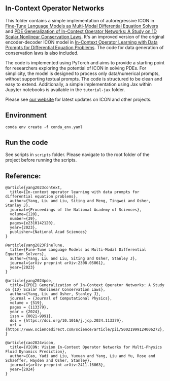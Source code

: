 ## In-Context Operator Networks

This folder contains a simple implementation of autoregressive ICON in [Fine-Tune Language Models as Multi-Modal Differential Equation Solvers](https://arxiv.org/abs/2308.05061) and [PDE Generalization of In-Context Operator Networks: A Study on 1D Scalar Nonlinear Conservation Laws](https://www.sciencedirect.com/science/article/pii/S0021999124006272). It's an improved version of the original encoder-decoder ICON model in [In-Context Operator Learning with Data Prompts for Differential Equation Problems](https://www.pnas.org/doi/10.1073/pnas.2310142120). The code for data generation of conservation laws is also included.

The code is implemented using PyTorch and aims to provide a starting point for researchers exploring the potential of ICON in solving PDEs. For simplicity, the model is designed to process only data/numerical prompts, without supporting textual prompts. The code is structured to be clean and easy to extend. Additionally, a simple implementation using Jax within Jupyter notebooks is available in the `tutorial-jax` folder.

Please see [our website](https://scaling-group.github.io/research/) for latest updates on ICON and other projects. 

## Environment

`conda env create -f conda_env.yaml`


## Run the code
See scripts in `scripts` folder. Please navigate to the root folder of the project before running the scripts.


## Reference:

```
@article{yang2023context,
  title={In-context operator learning with data prompts for differential equation problems},
  author={Yang, Liu and Liu, Siting and Meng, Tingwei and Osher, Stanley J},
  journal={Proceedings of the National Academy of Sciences},
  volume={120},
  number={39},
  pages={e2310142120},
  year={2023},
  publisher={National Acad Sciences}
}

@article{yang2023FineTune,
  title={Fine-Tune Language Models as Multi-Modal Differential Equation Solvers},
  author={Yang, Liu and Liu, Siting and Osher, Stanley J},
  journal={arXiv preprint arXiv:2308.05061},
  year={2023}
}

@article{yang2024pde,
  title={{PDE} Generalization of In-Context Operator Networks: A Study on {1D} Scalar Nonlinear Conservation Laws},
  author={Yang, Liu and Osher, Stanley J},
  journal = {Journal of Computational Physics},
  volume = {519},
  pages = {113379},
  year = {2024},
  issn = {0021-9991},
  doi = {https://doi.org/10.1016/j.jcp.2024.113379},
  url = {https://www.sciencedirect.com/science/article/pii/S0021999124006272},
}

@article{cao2024vicon,
  title={VICON: Vision In-Context Operator Networks for Multi-Physics Fluid Dynamics Prediction},
  author={Cao, Yadi and Liu, Yuxuan and Yang, Liu and Yu, Rose and Schaeffer, Hayden and Osher, Stanley},
  journal={arXiv preprint arXiv:2411.16063},
  year={2024}
}
```